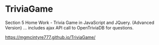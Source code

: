 # TriviaGame
Section 5 Home Work - Trivia Game in JavaScript and JQuery. (Advanced Version) ... includes ajax API call to OpenTriviaDB for questions.

https://mgmcintyre777.github.io/TriviaGame/
